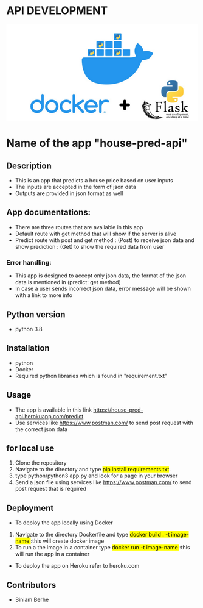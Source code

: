 # API DEVELOPMENT
![alt text](./contents/api_image.png)
# Name of the app "house-pred-api"

## Description
- This is an app that predicts a house price based on user inputs
- The inputs are accepted in the form of json data
- Outputs are provided in json format as well

## App documentations:
- There are three routes that are available in this app
- Default route with get method that will show if the server is alive
- Predict route with post and get method
: (Post) to receive json data and show prediction
: (Get) to show the required data from user

### Error handling:
- This app is designed to accept only json data, the format of the json data is mentioned in (predict: get method)
- In case a user sends incorrect json data, error message will be shown with a link to more info

## Python version
- python 3.8

## Installation
- python
- Docker
- Required python libraries which is found in "requirement.txt"

## Usage
- The app is available in this link https://house-pred-api.herokuapp.com/predict
- Use services like https://www.postman.com/ to send post request with the correct json data

## for local use 
1. Clone the repository
2. Navigate to the directory and type <mark>pip install requirements.txt</mark>.
3. type python/python3 app.py and look for a page in your browser
3. Send a json file using services like https://www.postman.com/ to send post request that is required

## Deployment
- To deploy the app locally using Docker
1. Navigate to the directory Dockerfile and type <mark> docker build . -t image-name </mark> :this will create docker image
2. To run a the image in a container type <mark>docker run -t image-name </mark> :this will run the app in a container
- To deploy the app on Heroku refer to heroku.com

## Contributors
- Biniam Berhe
